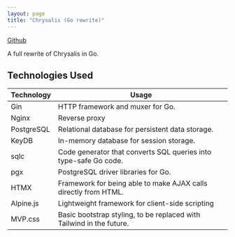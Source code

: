 ```yaml
---
layout: page
title: "Chrysalis (Go rewrite)"
---
```


<a rel="me" href="https://github.com/Fekinox/chrysalis-backend">
    Github
</a>

A full rewrite of Chrysalis in Go.

## Technologies Used

| Technology | Usage                                                                |
| ---------- | -------------------------------------------------------------------- |
| Gin        | HTTP framework and muxer for Go.                                     |
| Nginx      | Reverse proxy                                                        |
| PostgreSQL | Relational database for persistent data storage.                     |
| KeyDB      | In-memory database for session storage.                              |
| sqlc       | Code generator that converts SQL queries into type-safe Go code.     |
| pgx        | PostgreSQL driver libraries for Go.                                  |
| HTMX       | Framework for being able to make AJAX calls directly from HTML.      |
| Alpine.js  | Lightweight framework for client-side scripting                      |
| MVP.css    | Basic bootstrap styling, to be replaced with Tailwind in the future. |
